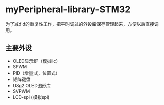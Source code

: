 # myPeripheral-library-STM32



为了减d'd的重复性工作，把平时调过的外设库保存管理起来，方便以后直接调用。

## 主要外设

- OLED显示屏（模拟iic）
- SPWM
- PID（增量式，位置式）
- 矩阵键盘
- U8g2 OLED图形库
- SVPWM
- LCD-spi (模拟spi)
